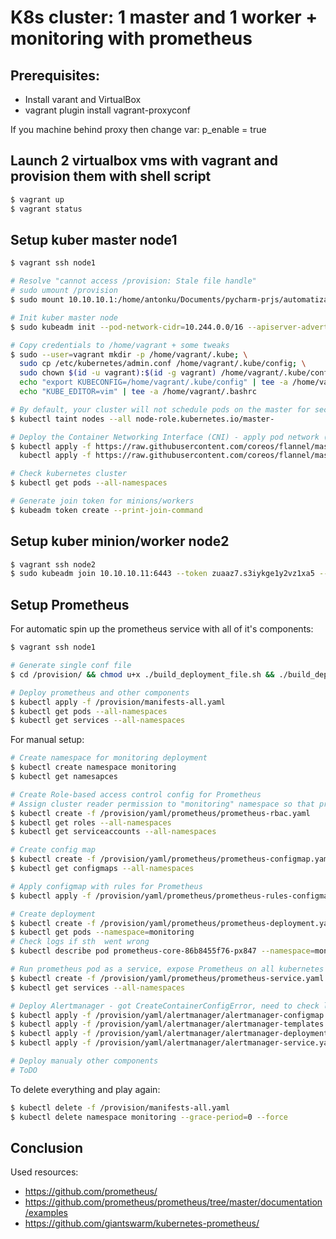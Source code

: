 # K8s cluster: 1 master and 1 worker + monitoring with prometheus

## Prerequisites:
- Install varant and VirtualBox
- vagrant plugin install vagrant-proxyconf

If you machine behind proxy then change var: p_enable = true

## Launch 2 virtualbox vms with vagrant and provision them with shell script
~~~bash
$ vagrant up
$ vagrant status
~~~

## Setup kuber master node1
~~~bash
$ vagrant ssh node1

# Resolve "cannot access /provision: Stale file handle"
# sudo umount /provision
$ sudo mount 10.10.10.1:/home/antonku/Documents/pycharm-prjs/automatization/kubernetes-prometheus/provision /provision

# Init kuber master node
$ sudo kubeadm init --pod-network-cidr=10.244.0.0/16 --apiserver-advertise-address=10.10.10.11 --kubernetes-version stable-1.11

# Copy credentials to /home/vagrant + some tweaks
$ sudo --user=vagrant mkdir -p /home/vagrant/.kube; \
  sudo cp /etc/kubernetes/admin.conf /home/vagrant/.kube/config; \
  sudo chown $(id -u vagrant):$(id -g vagrant) /home/vagrant/.kube/config; \
  echo "export KUBECONFIG=/home/vagrant/.kube/config" | tee -a /home/vagrant/.bashrc; \
  echo "KUBE_EDITOR=vim" | tee -a /home/vagrant/.bashrc

# By default, your cluster will not schedule pods on the master for security reasons. If you want to be able to schedule pods on the master
$ kubectl taint nodes --all node-role.kubernetes.io/master-

# Deploy the Container Networking Interface (CNI) - apply pod network (flannel) + RBAC permissions: master or v0.10.0
$ kubectl apply -f https://raw.githubusercontent.com/coreos/flannel/master/Documentation/kube-flannel.yml; \
  kubectl apply -f https://raw.githubusercontent.com/coreos/flannel/master/Documentation/k8s-manifests/kube-flannel-rbac.yml

# Check kubernetes cluster
$ kubectl get pods --all-namespaces

# Generate join token for minions/workers 
$ kubeadm token create --print-join-command
~~~

## Setup kuber minion/worker node2
~~~bash
$ vagrant ssh node2
$ sudo kubeadm join 10.10.10.11:6443 --token zuaaz7.s3iykge1y2vz1xa5 --discovery-token-ca-cert-hash sha256:<Your token generated from master node>
~~~

## Setup Prometheus
For automatic spin up the prometheus service with all of it's components:
~~~bash
$ vagrant ssh node1

# Generate single conf file
$ cd /provision/ && chmod u+x ./build_deployment_file.sh && ./build_deployment_file.sh

# Deploy prometheus and other components
$ kubectl apply -f /provision/manifests-all.yaml
$ kubectl get pods --all-namespaces
$ kubectl get services --all-namespaces
~~~

For manual setup:
~~~bash
# Create namespace for monitoring deployment
$ kubectl create namespace monitoring
$ kubectl get namesapces

# Create Role-based access control config for Prometheus
# Assign cluster reader permission to "monitoring" namespace so that prometheus can fetch the metrics from kubernetes API’s
$ kubectl create -f /provision/yaml/prometheus/prometheus-rbac.yaml
$ kubectl get roles --all-namespaces
$ kubectl get serviceaccounts --all-namespaces

# Create config map
$ kubectl create -f /provision/yaml/prometheus/prometheus-configmap.yaml -n monitoring
$ kubectl get configmaps --all-namespaces

# Apply configmap with rules for Prometheus
$ kubectl apply -f /provision/yaml/prometheus/prometheus-rules-configmap.yaml --namespace=monitoring

# Create deployment
$ kubectl create -f /provision/yaml/prometheus/prometheus-deployment.yaml --namespace=monitoring
$ kubectl get pods --namespace=monitoring
# Check logs if sth  went wrong
$ kubectl describe pod prometheus-core-86b8455f76-px847 --namespace=monitoring

# Run prometheus pod as a service, expose Prometheus on all kubernetes nodes on port 30000.
$ kubectl create -f /provision/yaml/prometheus/prometheus-service.yaml --namespace=monitoring
$ kubectl get services --all-namespaces

# Deploy Alertmanager - got CreateContainerConfigError, need to check logs
$ kubectl apply -f /provision/yaml/alertmanager/alertmanager-configmap.yaml --namespace=monitoring
$ kubectl apply -f /provision/yaml/alertmanager/alertmanager-templates.yaml --namespace=monitoring
$ kubectl apply -f /provision/yaml/alertmanager/alertmanager-deployment.yaml --namespace=monitoring
$ kubectl apply -f /provision/yaml/alertmanager/alertmanager-service.yaml --namespace=monitoring

# Deploy manualy other components
# ToDO
~~~

To delete everything and play again:
~~~bash
$ kubectl delete -f /provision/manifests-all.yaml
$ kubectl delete namespace monitoring --grace-period=0 --force
~~~

## Conclusion
Used resources:
- https://github.com/prometheus/
- https://github.com/prometheus/prometheus/tree/master/documentation/examples
- https://github.com/giantswarm/kubernetes-prometheus/